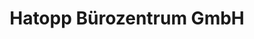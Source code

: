 ---
title: "Hatopp Bürozentrum GmbH"
url: /goettingen/hatopp-buerozentrum-gmbh/
shop: Schreibwaren
---